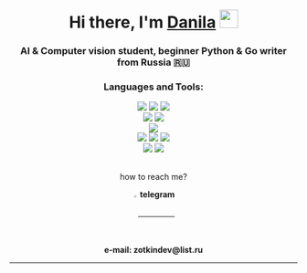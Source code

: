 <h1 align="center">Hi there, I'm <a href="https://t.me/zotkindev" target="_blank">Danila</a> 
<img src="https://github.com/blackcater/blackcater/raw/main/images/Hi.gif" heigth='32' width='32'/></h1>
<h3 align="center">AI & Computer vision student, beginner Python & Go writer from Russia 🇷🇺</h3>

<div align="center"> 



<h3>Languages and Tools:</h3>
<a href="https://python.org"><img src="https://img.shields.io/badge/python-grey?style=for-the-badge&logo=python"/></a>
<a href="https://www.djangoproject.com"><img src="https://img.shields.io/badge/django-grey?style=for-the-badge&logo=django&logoColor=66B58E"/></a>
<a href="https://git-scm.com"><img src="https://img.shields.io/badge/sqlite-grey?style=for-the-badge&logo=sqlite"/></a>
<br>
<a href="https://www.jetbrains.com/pycharm/"><img src="https://img.shields.io/badge/pycharm-grey?style=for-the-badge&logo=pycharm"/></a>
<a href="https://code.visualstudio.com"><img src="https://img.shields.io/badge/vscode-grey?style=for-the-badge&logo=visualstudiocode"/></a>
<br>
<a href="https://git-scm.com"><img src="https://img.shields.io/badge/postgresql(in%20progress)-grey?style=for-the-badge&logo=postgresql"/></a>
<br>
<a href="https://git-scm.com"><img src="https://img.shields.io/badge/git-grey?style=for-the-badge&logo=git"/></a>
<a href="https://github.com"><img src="https://img.shields.io/badge/github-grey?style=for-the-badge&logo=github"/></a>
<a href="https://www.docker.com"><img src="https://img.shields.io/badge/docker-grey?style=for-the-badge&logo=docker"/></a>
<br>
<a href="https://www.apple.com/ru/macos/"><img src="https://img.shields.io/badge/mac%20os-grey?style=for-the-badge&logo=apple"/></a>
<a href="https://support.microsoft.com/en-us/windows"><img src="https://img.shields.io/badge/windows-grey?style=for-the-badge&logo=windows"/></a>

<br>
<br>


  <p>how to reach me?</p>
  <p><a  href="https://t.me/zotkindev"> <strong style="vertical-align: middle;"> <img src="https://upload.wikimedia.org/wikipedia/commons/thumb/8/83/Telegram_2019_Logo.svg/512px-Telegram_2019_Logo.svg.png" alt="tg" style="width:2%; margin-bottom: -5px;"> telegram </strong> </a></p>
  <p><strong style="vertical-align: middle;"> e-mail: zotkindev@list.ru </strong></p>
  <hr noshade size="1">
